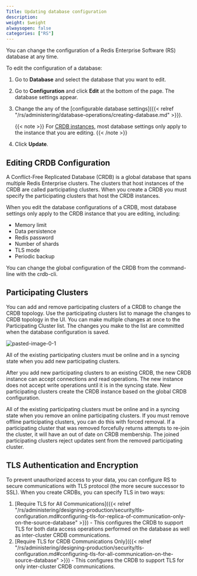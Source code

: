 ```yaml
---
Title: Updating database configuration
description:
weight: $weight
alwaysopen: false
categories: ["RS"]
---
```

You can change the configuration of a Redis Enterprise Software (RS) database at any time.

To edit the configuration of a database:

1. Go to **Database** and select the database that you want to edit.
1. Go to **Configuration** and click **Edit** at the bottom of the page.
    The database settings appear.
1. Change the any of the [configurable database settings]({{< relref "/rs/administering/database-operations/creating-database.md" >}}).

    {{< note >}}
For [CRDB instances](#updating-crdb-configuration), most database settings only apply to the instance that you are editing.
    {{< /note >}}

1. Click **Update**.

## Editing CRDB Configuration

A Conflict-Free Replicated Database (CRDB) is a global database that spans multiple Redis Enterprise clusters.
The clusters that host instances of the CRDB are called participating clusters.
When you create a CRDB you must specify the participating clusters that host the CRDB instances.

When you edit the database configurations of a CRDB,
most database settings only apply to the CRDB instance that you are editing, including:

- Memory limit
- Data persistence
- Redis password
- Number of shards
- TLS mode
- Periodic backup

You can change the global configuration of the CRDB from the command-line with the crdb-cli.

## Participating Clusters

You can add and remove participating clusters of a CRDB to change the CRDB topology.
Use the participating clusters list to manage the changes to CRDB topology in the UI.
You can make multiple changes at once to the Participating Cluster list.
The changes you make to the list are committed when the database configuration is saved.

![pasted-image-0-1](/images/rs/pasted-image-0-1.png?width=1534&height=233)

All of the existing participating clusters must be online and in a syncing state when you add new participating clusters.

After you add new participating clusters to an existing CRDB,
the new CRDB instance can accept connections and read operations.
The new instance does not accept write operations until it is in the syncing state.
New participating clusters create the CRDB instance based on the global CRDB configuration.

All of the existing participating clusters must be online and in a syncing state when you remove an online participating clusters.
If you must remove offline participating clusters, you can do this with forced removal.
If a participating cluster that was removed forcefully returns attempts to re-join the cluster,
it will have an out of date on CRDB membership.
The joined participating clusters reject updates sent from the removed participating cluster.

## TLS Authentication and Encryption

To prevent unauthorized access to your data, you can configure RS to secure communications with TLS protocol
(the more secure successor to SSL).
When you create CRDBs, you can specify TLS in two ways:

1. [Require TLS for All Communications]({{< relref "/rs/administering/designing-production/security/tls-configuration.md#configuring-tls-for-replica-of-communication-only-on-the-source-database" >}}) -
    This configures the CRDB to support TLS for both data access operations performed
    on the database as well as inter-cluster CRDB communications.
1. [Require TLS for CRDB Communications Only]({{< relref "/rs/administering/designing-production/security/tls-configuration.md#configuring-tls-for-all-communication-on-the-source-database" >}}) -
    This configures the CRDB to support TLS for only inter-cluster CRDB communications.
